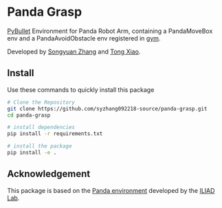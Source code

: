 # Panda Grasp

[PyBullet](https://pybullet.org/wordpress/) Environment for Panda Robot Arm, containing a PandaMoveBox env and a PandaAvoidObstacle env registered in [gym](https://gym.openai.com/).

Developed by [Songyuan Zhang](https://syzhang092218-source.github.io/) and [Tong Xiao](https://github.com/TongXiao2000).

## Install

Use these commands to quickly install this package

```bash
# Clone the Repository
git clone https://github.com/syzhang092218-source/panda-grasp.git
cd panda-grasp

# install dependencies
pip install -r requirements.txt

# install the package
pip install -e .
```

## Acknowledgement 

This package is based on the [Panda environment](https://github.com/dylan-losey/panda-env) developed by the [ILIAD Lab](http://iliad.stanford.edu/).